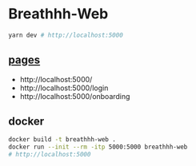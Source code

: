 # Breathhh-Web

```sh
yarn dev # http://localhost:5000
```

## [pages](https://www.figma.com/file/4h13xBqtDoOSnCtwgZeJti/Yahht?node-id=238%3A262)

- http://localhost:5000/
- http://localhost:5000/login
- http://localhost:5000/onboarding

## docker

```sh
docker build -t breathhh-web .
docker run --init --rm -itp 5000:5000 breathhh-web
# http://localhost:5000
```
